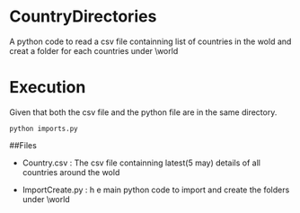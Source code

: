 CountryDirectories
=========
 A python code to read a csv file containning list of countries in the wold and creat a folder for each countries under \world 
 
Execution 
=========
Given that both the csv file and the python file are in the same directory.

```shell
python imports.py 
```

##Files

 * Country.csv : 
 The csv file containning latest(5 may) details of all countries around the wold
 
 * ImportCreate.py : 
h e main python code to import and create the folders under \world
 
 
